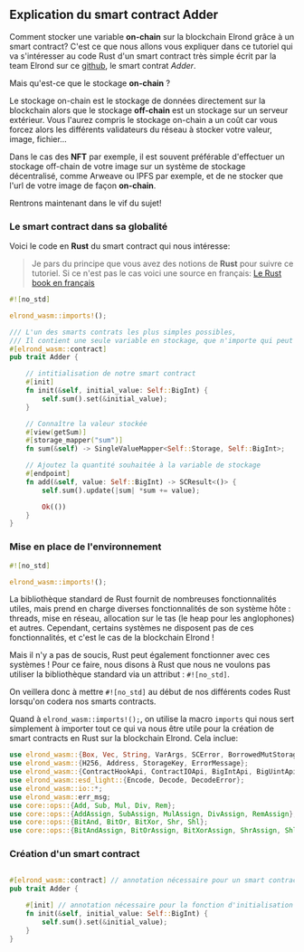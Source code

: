 ## Explication du smart contract Adder

Comment stocker une variable **on-chain** sur la blockchain Elrond grâce à un smart contract? C'est ce que nous allons vous expliquer dans ce tutoriel qui va s'intéresser au code Rust d'un smart contract très simple écrit par la team Elrond sur ce [github](https://github.com/ElrondNetwork/elrond-wasm-rs/blob/v0.18.1/contracts/examples/adder/src/adder.rs), le smart contrat _Adder_.

Mais qu'est-ce que le stockage **on-chain** ?

Le stockage on-chain est le stockage de données directement sur la blockchain alors que le stockage **off-chain** est un stockage sur un serveur extérieur. Vous l'aurez compris le stockage on-chain a un coût car vous forcez alors les différents validateurs du réseau à stocker votre valeur, image, fichier...

Dans le cas des **NFT** par exemple, il est souvent préférable d'effectuer un stockage off-chain de votre image sur un système de stockage décentralisé, comme Arweave ou IPFS par exemple, et de ne stocker que l'url de votre image de façon **on-chain**.

Rentrons maintenant dans le vif du sujet!

### Le smart contract dans sa globalité

Voici le code en **Rust** du smart contract qui nous intéresse:

> Je pars du principe que vous avez des notions de **Rust** pour suivre ce tutoriel. Si ce n'est pas le cas voici une source en français: [Le Rust book en français](https://jimskapt.github.io/rust-book-fr/)

```rust
#![no_std]

elrond_wasm::imports!();

/// L'un des smarts contrats les plus simples possibles,
/// Il contient une seule variable en stockage, que n'importe qui peut incrémenter.
#[elrond_wasm::contract]
pub trait Adder {

    // intitialisation de notre smart contract
    #[init]
    fn init(&self, initial_value: Self::BigInt) {
        self.sum().set(&initial_value);
    }

    // Connaître la valeur stockée
    #[view(getSum)]
    #[storage_mapper("sum")]
    fn sum(&self) -> SingleValueMapper<Self::Storage, Self::BigInt>;

    // Ajoutez la quantité souhaitée à la variable de stockage
    #[endpoint]
    fn add(&self, value: Self::BigInt) -> SCResult<()> {
        self.sum().update(|sum| *sum += value);

        Ok(())
    }
}
```

### Mise en place de l'environnement

```rust
#![no_std]

elrond_wasm::imports!();
```

La bibliothèque standard de Rust fournit de nombreuses fonctionnalités utiles, mais prend en charge diverses fonctionnalités de son système hôte : threads, mise en réseau, allocation sur le tas (le heap pour les anglophones) et autres. Cependant, certains systèmes ne disposent pas de ces fonctionnalités, et c'est le cas de la blockchain Elrond !

Mais il n'y a pas de soucis, Rust peut également fonctionner avec ces systèmes ! Pour ce faire, nous disons à Rust que nous ne voulons pas utiliser la bibliothèque standard via un attribut : `#![no_std]`.

On veillera donc à mettre `#![no_std]` au début de nos différents codes Rust lorsqu'on codera nos smarts contracts.

Quand à `elrond_wasm::imports!();`, on utilise la macro `imports` qui nous sert simplement à importer tout ce qui va nous être utile pour la création de smart contracts en Rust sur la blockchain Elrond. Cela inclue:

```rust
use elrond_wasm::{Box, Vec, String, VarArgs, SCError, BorrowedMutStorage};
use elrond_wasm::{H256, Address, StorageKey, ErrorMessage};
use elrond_wasm::{ContractHookApi, ContractIOApi, BigIntApi, BigUintApi, OtherContractHandle, AsyncCallResult, AsyncCallError};
use elrond_wasm::esd_light::{Encode, Decode, DecodeError};
use elrond_wasm::io::*;
use elrond_wasm::err_msg;
use core::ops::{Add, Sub, Mul, Div, Rem};
use core::ops::{AddAssign, SubAssign, MulAssign, DivAssign, RemAssign};
use core::ops::{BitAnd, BitOr, BitXor, Shr, Shl};
use core::ops::{BitAndAssign, BitOrAssign, BitXorAssign, ShrAssign, ShlAssign};
```

### Création d'un smart contract

```rust

#[elrond_wasm::contract] // annotation nécessaire pour un smart contract
pub trait Adder {

    #[init] // annotation nécessaire pour la fonction d'initialisation de notre smart contract
    fn init(&self, initial_value: Self::BigInt) {
        self.sum().set(&initial_value);
    }
}
```

